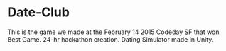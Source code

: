 # Date-Club

This is the game we made at the February 14 2015 Codeday SF that won Best Game.
24-hr hackathon creation. Dating Simulator made in Unity.
